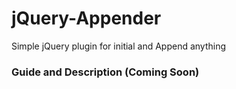 # jQuery-Appender
Simple jQuery plugin for initial and Append anything

### Guide and Description (Coming Soon)
